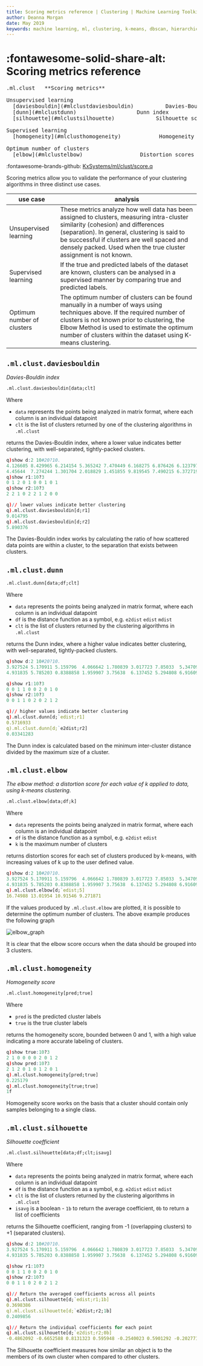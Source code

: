 ```yaml
---
title: Scoring metrics reference | Clustering | Machine Learning Toolkit | Documentation for kdb+ and q
author: Deanna Morgan
date: May 2019
keywords: machine learning, ml, clustering, k-means, dbscan, hierarchical, cure, scoring, davies-bouldin, dunn, silhouette, homogeneity, elbow
---
```


# :fontawesome-solid-share-alt: Scoring metrics reference

<pre markdown="1" class="language-txt">
.ml.clust   **Scoring metrics**

Unsupervised learning
  [daviesbouldin](#mlclustdaviesbouldin)          Davies-Bouldin index
  [dunn](#mlclustdunn)                   Dunn index
  [silhouette](#mlclustsilhouette)             Silhouette score

Supervised learning
  [homogeneity](#mlclusthomogeneity)            Homogeneity score between predictions and actual value

Optimum number of clusters
  [elbow](#mlclustelbow)                  Distortion scores for increasing numbers of clusters
</pre>

:fontawesome-brands-github:
[KxSystems/ml/clust/score.q](https://github.com/KxSystems/ml/blob/master/clust/score.q)

Scoring metrics allow you to validate the performance of your clustering algorithms in three distinct use cases.

use case | analysis
---------|---------
Unsupervised learning | These metrics analyze how well data has been assigned to clusters, measuring intra-cluster similarity (cohesion) and differences (separation). In general, clustering is said to be successful if clusters are well spaced and densely packed. Used when the true cluster assignment is not known.
Supervised learning | If the true and predicted labels of the dataset are known, clusters can be analysed in a supervised manner by comparing true and predicted labels.
Optimum number of clusters | The optimum number of clusters can be found manually in a number of ways using techniques above. If the required number of clusters is not known prior to clustering, the Elbow Method is used to estimate the optimum number of clusters within the dataset using K-means clustering.


## `.ml.clust.daviesbouldin`

_Davies-Bouldin index_

```txt
.ml.clust.daviesbouldin[data;clt]
```

Where

-   `data` represents the points being analyzed in matrix format, where each column is an individual datapoint
-   `clt` is the list of clusters returned by one of the clustering algorithms in `.ml.clust`

returns the Davies-Bouldin index, where a lower value indicates better clustering, with well-separated, tightly-packed clusters.

```q
q)show d:2 10#20?10.
4.126605 8.429965 6.214154 5.365242 7.470449 6.168275 6.876426 6.123797 9.363..
4.45644  7.274244 1.301704 2.018829 1.451855 9.819545 7.490215 6.372719 5.856..
q)show r1:10?3
0 1 2 0 1 0 0 1 0 1
q)show r2:10?3
2 2 1 0 2 2 1 2 0 0

q)// lower values indicate better clustering
q).ml.clust.daviesbouldin[d;r1]
9.014795
q).ml.clust.daviesbouldin[d;r2]
5.890376
```

The Davies-Bouldin index works by calculating the ratio of how scattered data points are within a cluster, to the separation that exists between clusters.


## `.ml.clust.dunn`

```txt
.ml.clust.dunn[data;df;clt]
```

Where

-   `data` represents the points being analyzed in matrix format, where each column is an individual datapoint
-   `df` is the distance function as a symbol, e.g. `e2dist` `edist` `mdist`
-   `clt` is the list of clusters returned by the clustering algorithms in `.ml.clust`

returns the Dunn index, where a higher value indicates better clustering, with well-separated, tightly-packed clusters.

```q
q)show d:2 10#20?10.
3.927524 5.170911 5.159796  4.066642 1.780839 3.017723 7.85033  5.347096..
4.931835 5.785203 0.8388858 1.959907 3.75638  6.137452 5.294808 6.916099..

q)show r1:10?3
0 0 1 1 0 0 2 0 1 0
q)show r2:10?3
0 0 1 1 0 2 0 2 1 2

q)// higher values indicate better clustering
q).ml.clust.dunn[d;`edist;r1]
0.5716933
q).ml.clust.dunn[d;`e2dist;r2]
0.03341283
```

The Dunn index is calculated based on the minimum inter-cluster distance divided by the maximum size of a cluster. 


## `.ml.clust.elbow`

_The elbow method: a distortion score for each value of k applied to data, using k-means clustering._

```txt
.ml.clust.elbow[data;df;k]
```

Where

-   `data` represents the points being analyzed in matrix format, where each column is an individual datapoint
-   `df` is the distance function as a symbol, e.g. `e2dist` `edist`
-   `k` is the maximum number of clusters

returns distortion scores for each set of clusters produced by k-means, with increasing values of k up to the user defined value.

```q
q)show d:2 10#20?10.
3.927524 5.170911 5.159796  4.066642 1.780839 3.017723 7.85033  5.347096..
4.931835 5.785203 0.8388858 1.959907 3.75638  6.137452 5.294808 6.916099.. 
q).ml.clust.elbow[d;`edist;5]
16.74988 13.01954 10.91546 9.271871
```

If the values produced by `.ml.clust.elbow` are plotted, it is possible to determine the optimum number of clusters. The above example produces the following graph

![elbow_graph](img/elbow_example.png)

It is clear that the elbow score occurs when the data should be grouped into 3 clusters.


## `.ml.clust.homogeneity`

_Homogeneity score_

```txt
.ml.clust.homogeneity[pred;true]
```

Where

-  `pred` is the predicted cluster labels
-  `true` is the true cluster labels

returns the homogeneity score, bounded between 0 and 1, with a high value indicating a more accurate labeling of clusters.

```q
q)show true:10?3
2 1 0 0 0 0 2 0 1 2
q)show pred:10?3
2 1 2 0 1 0 1 2 0 1
q).ml.clust.homogeneity[pred;true]
0.225179
q).ml.clust.homogeneity[true;true]
1f
```

Homogeneity score works on the basis that a cluster should contain only samples belonging to a single class.


## `.ml.clust.silhouette`

_Silhouette coefficient_

```txt
.ml.clust.silhouette[data;df;clt;isavg]
```

Where

-   `data` represents the points being analyzed in matrix format, where each column is an individual datapoint
-   `df` is the distance function as a symbol, e.g. `e2dist` `edist` `mdist`
-   `clt` is the list of clusters returned by the clustering algorithms in `.ml.clust`
-   `isavg` is a boolean - `1b` to return the average coefficient, `0b` to return a list of coefficients

returns the Silhouette coefficient, ranging from -1 (overlapping clusters) to +1 (separated clusters).

```q
q)show d:2 10#20?10.
3.927524 5.170911 5.159796  4.066642 1.780839 3.017723 7.85033  5.347096..
4.931835 5.785203 0.8388858 1.959907 3.75638  6.137452 5.294808 6.916099..

q)show r1:10?3
0 0 1 1 0 0 2 0 1 0
q)show r2:10?3
0 0 1 1 0 2 0 2 1 2

q)// Return the averaged coefficients across all points
q).ml.clust.silhouette[d;`edist;r1;1b]
0.3698386
q).ml.clust.silhouette[d;`e2dist;r2;1b]
0.2409856

q)// Return the individual coefficients for each point
q).ml.clust.silhouette[d;`e2dist;r2;0b]
-0.4862092 -0.6652588 0.8131323 0.595948 -0.2540023 0.5901292 -0.2027718 0.61..
```

The Silhouette coefficient measures how similar an object is to the members of its own cluster when compared to other clusters.

